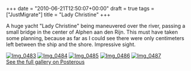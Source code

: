 +++
date = "2010-06-21T12:50:07+00:00"
draft = true
tags = ["JustMigrate"]
title = "Lady Christine"
+++
<p>A huge yacht "Lady Christine" being maneuvered over the river, passing a small bridge in the center of Alphen aan den Rijn. This must have taken some planning, because as far as I could see there were only centimeters left between the ship and the shore. Impressive sight.</p>
<p><div class='p_embed p_image_embed'>
<a href="http://getfile4.posterous.com/getfile/files.posterous.com/dyve/3Ycrtz45SDF08lNnNvsIRAQ7fsZxyx7sSHMrGmicisBH8wI0GPCJCXJ2UAhu/IMG_0483.jpg"><img alt="Img_0483"  src="http://getfile5.posterous.com/getfile/files.posterous.com/dyve/9s91Jfdknf81rwSWEBhXtQDVDzDeocYLPPRGKRRtUiuf52UQAwJAPkZ7mlll/IMG_0483.jpg.scaled.500.jpg"  /></a>
<a href="http://getfile8.posterous.com/getfile/files.posterous.com/dyve/YftQbgf52Usccm4yYk8hrjclpV6yYYZajVwFnM4GCQWIzE35sJmzqDd99Arl/IMG_0484.jpg"><img alt="Img_0484"  src="http://getfile9.posterous.com/getfile/files.posterous.com/dyve/kr3umpBliC3cYDkNHSkniMaUxticbONMNOA4EgsMcA8W60lUvLQ9CXa15Kbc/IMG_0484.jpg.scaled.500.jpg"  /></a>
<a href="http://getfile2.posterous.com/getfile/files.posterous.com/dyve/8fGOfbITkxvQgAfxyBZK5nKyLGHZBShDV2R9RalC4oOk4U1rrlK5IADuBcAz/IMG_0485.jpg"><img alt="Img_0485"  src="http://getfile3.posterous.com/getfile/files.posterous.com/dyve/4AfC0eKqkzk9VSBkMqoEUbFGgDHqD8M0Vq8cUiLcTpk60rwtSoWk6MWahpV7/IMG_0485.jpg.scaled.500.jpg"  /></a>
<a href="http://getfile6.posterous.com/getfile/files.posterous.com/dyve/cagyyGDNuY2McpURkKcBdF48rdqX0S4GUXCwrEzUuEJW39txdDEEPNHY7L4O/IMG_0486.jpg"><img alt="Img_0486"  src="http://getfile7.posterous.com/getfile/files.posterous.com/dyve/uh7jVCwlTYntSpns2mCTNb1FX9UpdAsvKMnf5L3ZEW45ItlWQq7iHBcV0b8O/IMG_0486.jpg.scaled.500.jpg"  /></a>
<a href="http://getfile0.posterous.com/getfile/files.posterous.com/dyve/U3DhV1KjxDrosfJ2uFhB0g27rRhuPwAEeDjSAEbjcRFHhJxQ45WaVpI9xtLh/IMG_0487.jpg"><img alt="Img_0487"  src="http://getfile1.posterous.com/getfile/files.posterous.com/dyve/87i1hcayjKXp7FpADrs1Qj76UnQIB58Ki2Ec1ceyA8PbldoND8JDEZKRB8uQ/IMG_0487.jpg.scaled.500.jpg"  /></a>
<div class='p_see_full_gallery'><a href="http://dyve.posterous.com/lady-christine-0">See the full gallery on Posterous</a></div>
</div>
</p>